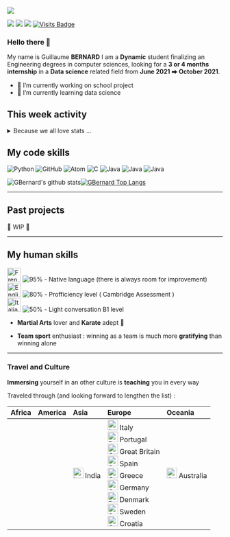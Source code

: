 [<img src="https://raw.githubusercontent.com/GBernard314/GBernard314/master/banner.jpg"/>]()

[<img src="https://img.shields.io/badge/linkedin-%230077B5.svg?&style=for-the-badge&logo=linkedin&logoColor=white" />](https://www.linkedin.com/in/guillaume-bernard-768547155/) [<img src="https://img.shields.io/badge/whatsapp-25D366.svg?&style=for-the-badge&logo=WhatsApp&logoColor=white" />](https://wa.me/+33645496185?text=I'm%20open%20for%20internship)  [<img src="https://img.shields.io/badge/gmail-d14836.svg?&style=for-the-badge&logo=Gmail&logoColor=white" />](https://mail.google.com/mail/?view=cm&fs=1&to=guillaume.bernard31415@gmail.com&su=To%20know%20you%20better&body=Hello%20There)  [![Visits Badge](https://badges.pufler.dev/visits/GBernard314/GBernard314)](https://badges.pufler.dev?style=flat-square)

### Hello there 👋

My name is Guillaume **BERNARD**
I am a **Dynamic** student finalizing an Engineering degrees in computer sciences, looking for a **3 or 4 months internship** in a **Data science** related field from **June 2021 ⮕ October 2021**.


- 🔭 I’m currently working on school project
- 🌱 I’m currently learning data science

## This week activity

<details>
  <summary>Because we all love stats ...</summary><br/>

<!--START_SECTION:waka-->
```text
Week: 24 July, 2020 - 31 July, 2020

Python   0 secs          █████████████████████████   100.00 %
```
<!--END_SECTION:waka-->

</details>

## My code skills 

<p>
  <img alt="Python" src="https://img.shields.io/badge/-Python-3776AB?style=flat-square&logo=python&logoColor=white" />
  <img alt="GitHub" src="https://img.shields.io/badge/-GitHub-181717?style=flat-square&logo=GitHub&logoColor=white" /> 
  <img alt="Atom" src="https://img.shields.io/badge/-Atom-66595c?style=flat-square&logo=Atom&logoColor=white" /> 
  <img alt="C" src="https://img.shields.io/badge/-C-A8B9CC?style=flat-square&logo=C&logoColor=black" /> 
  <img alt="Java" src="https://img.shields.io/badge/-Java-007396?style=flat-square&logo=Java&logoColor=white" /> 
  <img alt="Java" src="https://img.shields.io/badge/-Linux-fcc624?style=flat-square&logo=Linux&logoColor=black"/> 
  <img alt="Java" src="https://img.shields.io/badge/-Git-f05032?style=flat-square&logo=Git&logoColor=white"/> 
</p>

![GBernard's github stats](https://github-readme-stats.vercel.app/api?username=GBernard314&show_icons=true&count_private=true)[![GBernard Top Langs](https://github-readme-stats.vercel.app/api/top-langs/?username=GBernard314)](https://github.com/anuraghazra/github-readme-stats)

---
## Past projects
🚧 WIP 🚧

---

## My human skills

<p>
	<img alt="French" src="https://hatscripts.github.io/circle-flags/flags/fr.svg" width="32">
	<img alt="95%" src="https://progress-bar.dev/95"> 
    - Native language (there is always room for improvement) <br>
  	<img alt="English" src="https://hatscripts.github.io/circle-flags/flags/us.svg" width="32">
	<img alt="80%" src="https://progress-bar.dev/80">
    - Profficiency level ( Cambridge Assessment )<br>
  	<img alt="Italian" src="https://hatscripts.github.io/circle-flags/flags/it.svg" width="32">
	<img alt="50%" src="https://progress-bar.dev/50"> 
    - Light conversation B1 level<br>
</p> 

- **Martial Arts** lover and **Karate** adept 🥋

- **Team sport** enthusiast : winning as a team is much more **gratifying** than winning alone

  

---

### Travel and Culture

**Immersing** yourself in an other culture is **teaching** you in every way

Traveled through (and looking forward to lengthen the list) :

| Africa | America | Asia                                                         | Europe                                                       | Oceania                                                      |
| :----- | :------ | :----------------------------------------------------------- | :----------------------------------------------------------- | :----------------------------------------------------------- |
|        |         | <img alt="India" src="https://hatscripts.github.io/circle-flags/flags/in.svg" width="24"> India | <img alt="Italy" src="https://hatscripts.github.io/circle-flags/flags/it.svg" width="24"> Italy<br /><img alt="Portugal" src="https://hatscripts.github.io/circle-flags/flags/pt.svg" width="24"> Portugal<br /><img alt="GreatBritain" src="https://hatscripts.github.io/circle-flags/flags/gb.svg" width="24"> Great Britain<br /><img alt="Spain" src="https://hatscripts.github.io/circle-flags/flags/es.svg" width="24"> Spain<br /><img alt="Greece" src="https://hatscripts.github.io/circle-flags/flags/gr.svg" width="24"> Greece<br /><img alt="Germany" src="https://hatscripts.github.io/circle-flags/flags/de.svg" width="24"> Germany<br /><img alt="Denmark" src="https://hatscripts.github.io/circle-flags/flags/dk.svg" width="24"> Denmark<br /><img alt="Sweden" src="https://hatscripts.github.io/circle-flags/flags/se.svg" width="24"> Sweden<br /><img alt="Croatia" src="https://hatscripts.github.io/circle-flags/flags/hr.svg" width="24"> Croatia<br /> | <img alt="Australia" src="https://hatscripts.github.io/circle-flags/flags/au.svg" width="24"> Australia |



